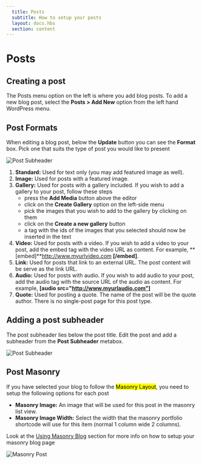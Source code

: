 ```yaml
---
  title: Posts
  subtitle: How to setup your posts
  layout: docs.hbs
  section: content
---
```


# Posts

## Creating a post
The Posts menu option on the left is where you add blog posts. To add a new blog post, select the **Posts > Add New** option from the left hand WordPress menu.

## Post Formats
When editing a blog post, below the **Update** button you can see the **Format** box. Pick one that suits the type of post you would like to present

<img src="assets/images/content/post-types.png" alt="Post Subheader">

1. **Standard:** Used for text only (you may add featured image as well).
2. **Image:**   Used for posts with a featured image.
3. **Gallery:**  Used for posts with a gallery included. If you wish to add a gallery to your post, follow these steps
    - press the **Add Media** button above the editor
    - click on the **Create Gallery** option on the left-side menu
    - pick the images that you wish to add to the gallery by clicking on them
    - click on the **Create a new gallery** button
    - a tag with the ids of the images that you selected should now be inserted in the text
4. **Video:**    Used for posts with a video. If you wish to add a video to your post, add the embed tag with the video URL as content. For example,
**[embed]**http://www.myurlvideo.com **[/embed]**.
5. **Link:**    Used for posts that link to an external URL. The post content will be serve as the link URL.
6. **Audio:**   Used for posts with audio. If you wish to add audio to your post, add the audio tag with the source URL of the audio as content. For example,
**[audio src="http://www.myurlaudio.com"]**
7. **Quote:**   Used for posting a quote. The name of the post will be the quote author. There is no single-post page for this post type.

## Adding a post subheader
The post subheader lies below the post title. Edit the post and add a subheader from the **Post Subheader** metabox.

<img src="assets/images/content/post_subheader.png" alt="Post Subheader">

## Post Masonry
If you have selected your blog to follow the <mark>Masonry Layout</mark>, you need to setup the following options for each post

- **Masonry Image:** An image that will be used for this post in the masonry list view.
- **Masonry Image Width:** Select the width that the masonry portfolio shortcode will use for this item (normal 1 column wide 2 columns).

Look at the <a href="/blog.html#using-masonry-blog">Using Masonry Blog</a> section for more info on how to setup your masonry blog page

<img src="assets/images/content/masonry-post.png" alt="Masonry Post">